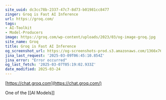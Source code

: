 ```yaml
---
site_uuid: dc3cc78b-2337-47c7-8d73-b01981cc8477
zinger: Groq is Fast AI Inference
url: https://groq.com/
tags:
- AI-Toolkit
- Model-Producers
image: https://groq.com/wp-content/uploads/2023/03/og-image-groq.jpg
site_name: Groq
title: Groq is Fast AI Inference
og_screenshot_url: https://og-screenshots-prod.s3.amazonaws.com/1366x768/80/false/7a536c4a7b6faf0c9b52cba239432629c3758985c167add98ce1b1c770c73e86.jpeg
jina_last_request: '2025-03-09T06:45:10.854Z'
jina_error: "Error occurred"
og_last_fetch: '2025-03-07T05:19:02.933Z'
date_modified: 2025-03-24
---
```




[https://chat.groq.com](https://chat.groq.com/)

One of the [[AI Models]]

